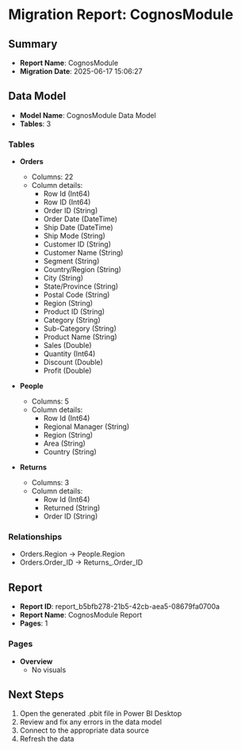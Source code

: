 # Migration Report: CognosModule

## Summary

- **Report Name**: CognosModule
- **Migration Date**: 2025-06-17 15:06:27

## Data Model

- **Model Name**: CognosModule Data Model
- **Tables**: 3

### Tables

- **Orders**
  - Columns: 22
  - Column details:
    - Row Id (Int64)
    - Row ID (Int64)
    - Order ID (String)
    - Order Date (DateTime)
    - Ship Date (DateTime)
    - Ship Mode (String)
    - Customer ID (String)
    - Customer Name (String)
    - Segment (String)
    - Country/Region (String)
    - City (String)
    - State/Province (String)
    - Postal Code (String)
    - Region (String)
    - Product ID (String)
    - Category (String)
    - Sub-Category (String)
    - Product Name (String)
    - Sales (Double)
    - Quantity (Int64)
    - Discount (Double)
    - Profit (Double)

- **People**
  - Columns: 5
  - Column details:
    - Row Id (Int64)
    - Regional Manager (String)
    - Region (String)
    - Area (String)
    - Country (String)

- **Returns**
  - Columns: 3
  - Column details:
    - Row Id (Int64)
    - Returned (String)
    - Order ID (String)


### Relationships

- Orders.Region → People.Region
- Orders.Order_ID → Returns_.Order_ID

## Report

- **Report ID**: report_b5bfb278-21b5-42cb-aea5-08679fa0700a
- **Report Name**: CognosModule Report
- **Pages**: 1

### Pages

- **Overview**
  - No visuals


## Next Steps

1. Open the generated .pbit file in Power BI Desktop
2. Review and fix any errors in the data model
3. Connect to the appropriate data source
4. Refresh the data

